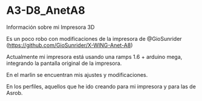 # A3-D8_AnetA8

Información sobre mi Impresora 3D

Es un poco robo con modificaciones de la impresora de @GioSunrider (https://github.com/GioSunrider/X-WING-Anet-A8)

Actualmente mi impresora está usando una ramps 1.6 + arduino mega, integrando la pantalla original de la impresora.

En el marlin se encuentran mis ajustes y modificaciones.

En los perfiles, aquellos que he ido creando para mi impresora y para las de Asrob.

